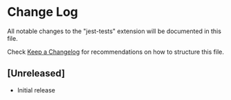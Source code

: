 # Change Log

All notable changes to the "jest-tests" extension will be documented in this file.

Check [Keep a Changelog](http://keepachangelog.com/) for recommendations on how to structure this file.

## [Unreleased]

- Initial release